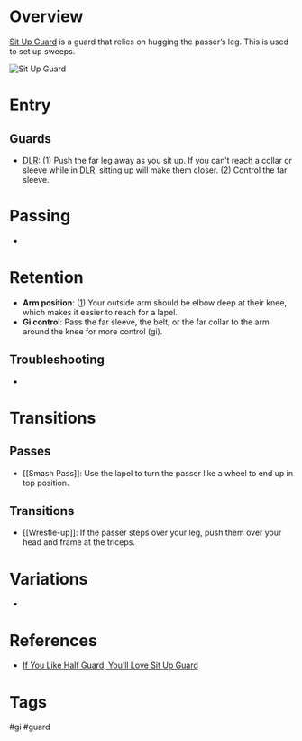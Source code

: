 # Overview
<u>Sit Up Guard</u> is a guard that relies on hugging the passer’s leg. This is  used to set up sweeps.

![Sit Up Guard](https://optimg.submeta.io/uploads/b638d7d9-1323-4ecd-b515-1a4b53f2f745_1666271251932139710.jpg?auto=format&w=3840&q=60)
# Entry
## Guards
- [DLR](obsidian://open?vault=Obsidian-BJJ-Notes&file=Guards%2FDe%20La%20Riva): (1) Push the far leg away as you sit up. If you can’t reach a collar or sleeve while in [DLR](obsidian://open?vault=Obsidian-BJJ-NotesJ-NotesJ-Notes&file=Guards%2FDe%20La%20Riva), sitting up will make them closer. (2) Control the far sleeve.
# Passing
- 
# Retention
- **Arm position**: ([1](https://www.youtube.com/watch?v=QcyeCLpw4fg&t=154s)) Your outside arm should be elbow deep at their knee, which makes it easier to reach for a lapel.
- **Gi control**: Pass the far sleeve, the belt, or the far collar to the arm around the knee for more control (gi).
## Troubleshooting
- 
# Transitions
## Passes
- [[Smash Pass]]: Use the lapel to turn the passer like a wheel to end up in top position.
## Transitions
- [[Wrestle-up]]: If the passer steps over your leg, push them over your head and frame at the triceps.
# Variations
- 
# References
- [If You Like Half Guard, You’ll Love Sit Up Guard](https://youjiujitsu.com/if-you-like-half-guard-youll-love-sit-up-guard/ "If You Like Half Guard, You’ll Love Sit Up Guard")
# Tags
#gi #guard  